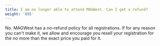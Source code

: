 ```yaml
---
title: I am no longer able to attend MAGWest. Can I get a refund?
weight: '895'
---
```

No. MAGWest has a no-refund policy for all registrations. If for any reason you can't make it, we allow and encourage you resell your registration for the no more than the exact price you paid for it.
